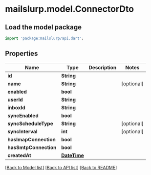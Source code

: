 # mailslurp.model.ConnectorDto

## Load the model package
```dart
import 'package:mailslurp/api.dart';
```

## Properties
Name | Type | Description | Notes
------------ | ------------- | ------------- | -------------
**id** | **String** |  | 
**name** | **String** |  | [optional] 
**enabled** | **bool** |  | 
**userId** | **String** |  | 
**inboxId** | **String** |  | 
**syncEnabled** | **bool** |  | 
**syncScheduleType** | **String** |  | [optional] 
**syncInterval** | **int** |  | [optional] 
**hasImapConnection** | **bool** |  | 
**hasSmtpConnection** | **bool** |  | 
**createdAt** | [**DateTime**](DateTime) |  | 

[[Back to Model list]](../README#documentation-for-models) [[Back to API list]](../README#documentation-for-api-endpoints) [[Back to README]](../README)


